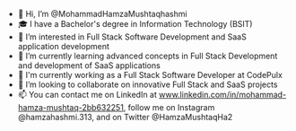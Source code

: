 - 👋 Hi, I’m @MohammadHamzaMushtaqhashmi
- 🎓 I have a Bachelor's degree in Information Technology (BSIT)
- 👀 I’m interested in Full Stack Software Development and SaaS application development
- 🌱 I’m currently learning advanced concepts in Full Stack Development and development of SaaS applications
- 💼 I'm currently working as a Full Stack Software Developer at CodePulx
- 💞️ I’m looking to collaborate on innovative Full Stack and SaaS projects
- 📫 You can contact me on LinkedIn at www.linkedin.com/in/mohammad-hamza-mushtaq-2bb632251, follow me on Instagram @hamzahashmi.313, and on Twitter @HamzaMushtaqHa2

<!---
MohammadHamzaMushtaqhashmi/MohammadHamzaMushtaqhashmi is a ✨ special ✨ repository because its `README.md` (this file) appears on your GitHub profile.
You can click the Preview link to take a look at your changes.
--->
